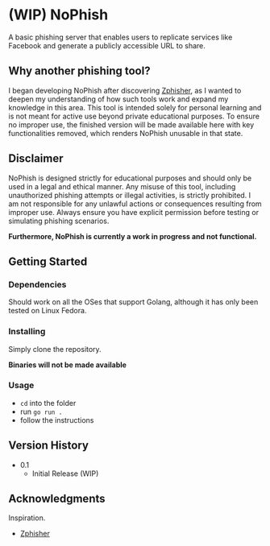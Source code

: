 # (WIP) NoPhish

A basic phishing server that enables users to replicate services like Facebook and generate a publicly accessible URL to share.

## Why another phishing tool?

I began developing NoPhish after discovering [Zphisher](https://github.com/htr-tech/zphisher), as I wanted to deepen my understanding of how such tools work and expand my knowledge in this area. This tool is intended solely for personal learning and is not meant for active use beyond private educational purposes. To ensure no improper use, the finished version will be made available here with key functionalities removed, which renders NoPhish unusable in that state.

## Disclaimer

NoPhish is designed strictly for educational purposes and should only be used in a legal and ethical manner. Any misuse of this tool, including unauthorized phishing attempts or illegal activities, is strictly prohibited. I am not responsible for any unlawful actions or consequences resulting from improper use. Always ensure you have explicit permission before testing or simulating phishing scenarios.

**Furthermore, NoPhish is currently a work in progress and not functional.**

## Getting Started

### Dependencies

Should work on all the OSes that support Golang, although it has only been tested on Linux Fedora.

### Installing

Simply clone the repository.

**Binaries will not be made available**

### Usage

* `cd` into the folder
* run `go run .`
* follow the instructions


## Version History

* 0.1
    * Initial Release (WIP)


## Acknowledgments

Inspiration.
* [Zphisher](https://github.com/htr-tech/zphisher)